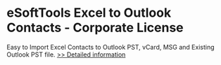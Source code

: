 # eSoftTools Excel to Outlook Contacts - Corporate License
Easy to Import Excel Contacts to Outlook PST, vCard, MSG and Existing Outlook PST file.
[>> Detailed information](https://secure.shareit.com/shareit/product.html?productid=300873481&affiliateid=200057808)